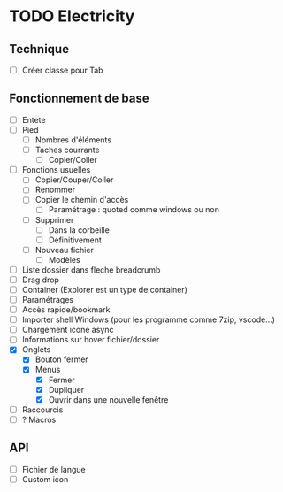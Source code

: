 # TODO Electricity
## Technique
* [ ] Créer classe pour Tab
## Fonctionnement de base
* [ ] Entete
* [ ] Pied
  * [ ] Nombres d'éléments
  * [ ] Taches courrante 
    * [ ] Copier/Coller
* [ ] Fonctions usuelles
  * [ ] Copier/Couper/Coller
  * [ ] Renommer
  * [ ] Copier le chemin d'accès
    * [ ] Paramétrage : quoted comme windows ou non
  * [ ] Supprimer
    * [ ] Dans la corbeille
    * [ ] Définitivement
  * [ ] Nouveau fichier
    * [ ] Modèles
* [ ] Liste dossier dans fleche breadcrumb
* [ ] Drag drop
* [ ] Container (Explorer est un type de container)
* [ ] Paramétrages
* [ ] Accès rapide/bookmark
* [ ] Importer shell Windows (pour les programme comme 7zip, vscode...)
* [ ] Chargement icone async
* [ ] Informations sur hover fichier/dossier
* [x] Onglets
  * [x] Bouton fermer
  * [x] Menus
    * [x] Fermer
    * [x] Dupliquer
    * [x] Ouvrir dans une nouvelle fenêtre
* [ ] Raccourcis
* [ ] ? Macros
## API
  * [ ] Fichier de langue
  * [ ] Custom icon